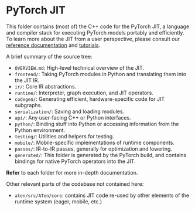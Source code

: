 # PyTorch JIT

This folder contains (most of) the C++ code for the PyTorch JIT, a language
and compiler stack for executing PyTorch models portably and efficiently. To
learn more about the JIT from a user perspective, please consult our
[reference documentation](https://pytorch.org/docs/stable/jit.html) and
[tutorials](https://pytorch.org/tutorials/beginner/Intro_to_TorchScript_tutorial.html).

A brief summary of the source tree:

- `OVERVIEW.md`: High-level technical overview of the JIT.
- `frontend/`: Taking PyTorch modules in Python and translating them into the
  JIT IR.
- `ir/`: Core IR abstractions.
- `runtime/`: Interpreter, graph execution, and JIT operators.
- `codegen/`: Generating efficient, hardware-specific code for JIT subgraphs.
- `serialization/`: Saving and loading modules.
- `api/`: Any user-facing C++ or Python interfaces.
- `python/`: Binding stuff into Python or accessing information from the Python
  environment.
- `testing/`: Utilities and helpers for testing.
- `mobile/`: Mobile-specific implementations of runtime components.
- `passes/`: IR-to-IR passes, generally for optimization and lowering.
- `generated/`: This folder is generated by the PyTorch build, and contains
  bindings for native PyTorch operators into the JIT.

**Refer** to each folder for more in-depth documentation.

Other relevant parts of the codebase not contained here:

- `aten/src/ATen/core`: contains JIT code re-used by other elements of the
  runtime system (eager, mobile, etc.)
